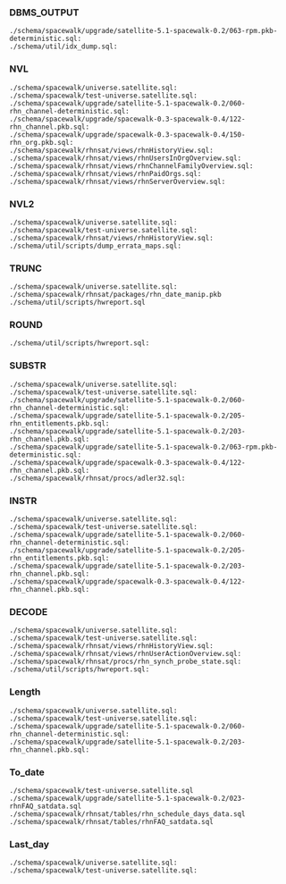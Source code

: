 ### DBMS_OUTPUT




    
    ./schema/spacewalk/upgrade/satellite-5.1-spacewalk-0.2/063-rpm.pkb-deterministic.sql:      
    ./schema/util/idx_dump.sql:
### NVL




    ./schema/spacewalk/universe.satellite.sql:	
    ./schema/spacewalk/test-universe.satellite.sql:	
    ./schema/spacewalk/upgrade/satellite-5.1-spacewalk-0.2/060-rhn_channel-deterministic.sql:          
    ./schema/spacewalk/upgrade/spacewalk-0.3-spacewalk-0.4/122-rhn_channel.pkb.sql:      
    ./schema/spacewalk/upgrade/spacewalk-0.3-spacewalk-0.4/150-rhn_org.pkb.sql:						
    ./schema/spacewalk/rhnsat/views/rhnHistoryView.sql:	       
    ./schema/spacewalk/rhnsat/views/rhnUsersInOrgOverview.sql:	
    ./schema/spacewalk/rhnsat/views/rhnChannelFamilyOverview.sql:	
    ./schema/spacewalk/rhnsat/views/rhnPaidOrgs.sql:	
    ./schema/spacewalk/rhnsat/views/rhnServerOverview.sql:    
### NVL2




    ./schema/spacewalk/universe.satellite.sql:      
    ./schema/spacewalk/test-universe.satellite.sql:               
    ./schema/spacewalk/rhnsat/views/rhnHistoryView.sql:     
    ./schema/util/scripts/dump_errata_maps.sql:
### TRUNC




    ./schema/spacewalk/universe.satellite.sql:              
    ./schema/spacewalk/rhnsat/packages/rhn_date_manip.pkb
    ./schema/util/scripts/hwreport.sql
### ROUND




    ./schema/util/scripts/hwreport.sql:    
### SUBSTR




    ./schema/spacewalk/universe.satellite.sql:               
    ./schema/spacewalk/test-universe.satellite.sql:            
    ./schema/spacewalk/upgrade/satellite-5.1-spacewalk-0.2/060-rhn_channel-deterministic.sql:            
    ./schema/spacewalk/upgrade/satellite-5.1-spacewalk-0.2/205-rhn_entitlements.pkb.sql:            
    ./schema/spacewalk/upgrade/satellite-5.1-spacewalk-0.2/203-rhn_channel.pkb.sql:           
    ./schema/spacewalk/upgrade/satellite-5.1-spacewalk-0.2/063-rpm.pkb-deterministic.sql:                
    ./schema/spacewalk/upgrade/spacewalk-0.3-spacewalk-0.4/122-rhn_channel.pkb.sql:             
    ./schema/spacewalk/rhnsat/procs/adler32.sql:            
### INSTR




    ./schema/spacewalk/universe.satellite.sql:        
    ./schema/spacewalk/test-universe.satellite.sql:   
    ./schema/spacewalk/upgrade/satellite-5.1-spacewalk-0.2/060-rhn_channel-deterministic.sql:    
    ./schema/spacewalk/upgrade/satellite-5.1-spacewalk-0.2/205-rhn_entitlements.pkb.sql:                        
    ./schema/spacewalk/upgrade/satellite-5.1-spacewalk-0.2/203-rhn_channel.pkb.sql:        
    ./schema/spacewalk/upgrade/spacewalk-0.3-spacewalk-0.4/122-rhn_channel.pkb.sql:        
### DECODE




    ./schema/spacewalk/universe.satellite.sql:                       
    ./schema/spacewalk/test-universe.satellite.sql:            
    ./schema/spacewalk/rhnsat/views/rhnHistoryView.sql:                        
    ./schema/spacewalk/rhnsat/views/rhnUserActionOverview.sql:       
    ./schema/spacewalk/rhnsat/procs/rhn_synch_probe_state.sql:            
    ./schema/util/scripts/hwreport.sql:
### Length




    ./schema/spacewalk/universe.satellite.sql:          
    ./schema/spacewalk/test-universe.satellite.sql:        
    ./schema/spacewalk/upgrade/satellite-5.1-spacewalk-0.2/060-rhn_channel-deterministic.sql:     
    ./schema/spacewalk/upgrade/satellite-5.1-spacewalk-0.2/203-rhn_channel.pkb.sql:
### To_date




    ./schema/spacewalk/test-universe.satellite.sql
    ./schema/spacewalk/upgrade/satellite-5.1-spacewalk-0.2/023-rhnFAQ_satdata.sql
    ./schema/spacewalk/rhnsat/tables/rhn_schedule_days_data.sql
    ./schema/spacewalk/rhnsat/tables/rhnFAQ_satdata.sql
### Last_day




    ./schema/spacewalk/universe.satellite.sql:             
    ./schema/spacewalk/test-universe.satellite.sql:     



